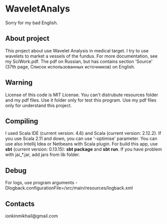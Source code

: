 # WaveletAnalys
Sorry for my bad English. 

<h2>About project</h2>
This project about use Wavelet Analysis in medical target. I try to use wavelets to market a vessels of the fundus. For more documentation, see my SciWork.pdf. The pdf on Russian, but has contains section 'Source' (37th page, Список использованных источников) on English. 

<h2>Warning</h2>
License of this code is MIT License.
You can't distrubute resources folder and my pdf files. Use it folder only for test this program. Use my pdf files only for understand this project.

<h2>Compiling</h2>
I used Scala IDE (current version: 4.6) and Scala (current version: 2.12.2). If you use Scala 2.11 and down, you can use '-optimise' parameter. You can use also Intellij Idea or Netbeans with Scala plugin. For build this app, use <b>sbt</b> (current version: 0.13.15): <b>sbt package</b> and <b>sbt run</b>. If you have problem with jai_*.jar, add jars from lib folder. 

<h2>Debug</h2>
For logs, use program arguments
	-Dlogback.configurationFile=<path/to/project>/src/main/resources/logback.xml

<h2>Contacts</h2>
ionkinmikhail@gmail.com
